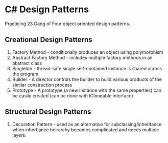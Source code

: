 # C# Design Patterns  
Practicing 23 Gang of Four object oriented design patterns.     
## Creational Design Patterns   
1. Factory Method  - conditionally produces an object using polymorphism   
2. Abstract Factory Method - includes multiple factory methods in an abstract class  
3. Singleton - thread-safe single self-contained instance is shared across the program  
4. Builder - A director controls the builder to build various products of the similar construction process  
5. Prototype - A prototype (a new instance with the same properties) can be easily created (can be done with ICloneable interface)   

## Structural Design Patterns  
1. Decoration Pattern - used as an alternative for subclassing/inheritance when inhertiance heirarchy becomes complicated and needs multiple layers.